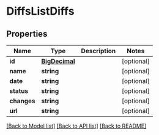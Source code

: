 # DiffsListDiffs

## Properties
Name | Type | Description | Notes
------------ | ------------- | ------------- | -------------
**id** | [**BigDecimal**](BigDecimal.md) |  | [optional] 
**name** | **string** |  | [optional] 
**date** | **string** |  | [optional] 
**status** | **string** |  | [optional] 
**changes** | **string** |  | [optional] 
**url** | **string** |  | [optional] 

[[Back to Model list]](../README.md#documentation-for-models) [[Back to API list]](../README.md#documentation-for-api-endpoints) [[Back to README]](../README.md)

